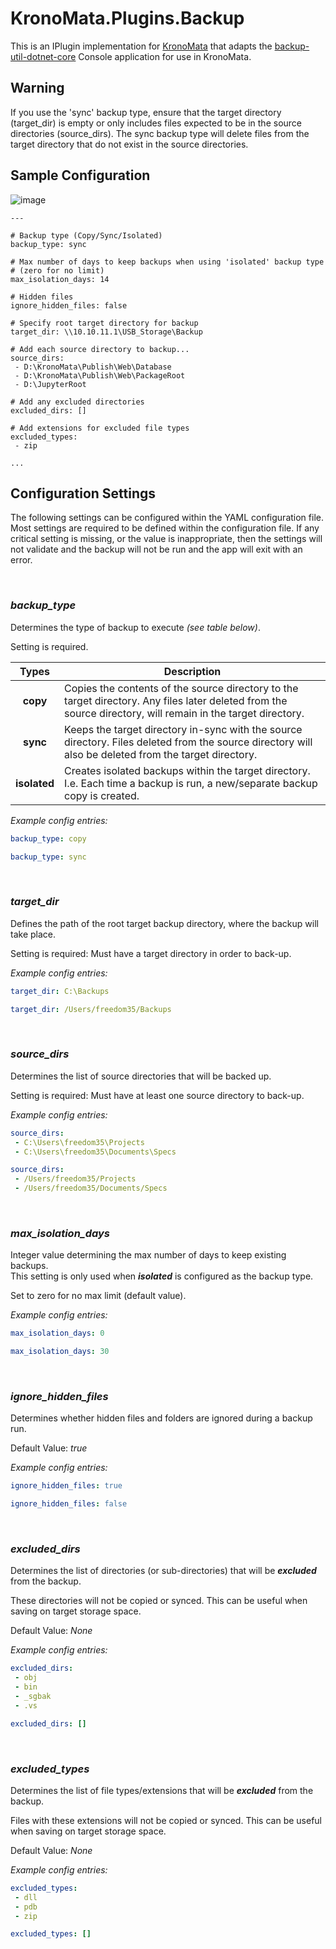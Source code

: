 # KronoMata.Plugins.Backup
This is an IPlugin implementation for [KronoMata](https://github.com/mufaka/KronoMata) that adapts the [backup-util-dotnet-core](https://github.com/freedom35/backup-util-dotnet-core) Console application for use in KronoMata.

## Warning
If you use the 'sync' backup type, ensure that the target directory (target_dir) is empty or only includes files expected to be in the source directories (source_dirs). The sync backup type will delete files from the target directory that do not exist in the source directories.

## Sample Configuration

![image](https://github.com/mufaka/backup-util-dotnet-core/assets/8632538/095a09ad-5742-4f77-953c-89ef69fee9fd)

```
﻿---

# Backup type (Copy/Sync/Isolated)
backup_type: sync

# Max number of days to keep backups when using 'isolated' backup type 
# (zero for no limit)
max_isolation_days: 14

# Hidden files
ignore_hidden_files: false

# Specify root target directory for backup
target_dir: \\10.10.11.1\USB_Storage\Backup

# Add each source directory to backup...
source_dirs:
 - D:\KronoMata\Publish\Web\Database
 - D:\KronoMata\Publish\Web\PackageRoot
 - D:\JupyterRoot

# Add any excluded directories
excluded_dirs: []

# Add extensions for excluded file types
excluded_types:
 - zip 

...
```

## Configuration Settings
The following settings can be configured within the YAML configuration file. Most settings are required to be defined within the configuration file. If any critical setting is missing, or the value is inappropriate, then the settings will not validate and the backup will not be run and the app will exit with an error.

<br /> 

### ***backup_type***
Determines the type of backup to execute *(see table below)*.  

Setting is required. 


|Types|Description|
|:---:|-----|
|**copy**|Copies the contents of the source directory to the target directory. Any files later deleted from the source directory, will remain in the target directory.|
|**sync**|Keeps the target directory in-sync with the source directory. Files deleted from the source directory will also be deleted from the target directory.|
|**isolated**|Creates isolated backups within the target directory. I.e. Each time a backup is run, a new/separate backup copy is created.|

*Example config entries:*
```yaml
backup_type: copy
```
```yaml
backup_type: sync
```

<br />

### ***target_dir***
Defines the path of the root target backup directory, where the backup will take place.  

Setting is required: Must have a target directory in order to back-up.

*Example config entries:*
```yaml
target_dir: C:\Backups
```
```yaml
target_dir: /Users/freedom35/Backups
```

<br />

### ***source_dirs***
Determines the list of source directories that will be backed up.  

Setting is required: Must have at least one source directory to back-up.

*Example config entries:*
```yaml
source_dirs:
 - C:\Users\freedom35\Projects
 - C:\Users\freedom35\Documents\Specs
```
```yaml
source_dirs:
 - /Users/freedom35/Projects
 - /Users/freedom35/Documents/Specs
```

<br />  

### ***max_isolation_days***
Integer value determining the max number of days to keep existing backups.  
This setting is only used when ***isolated*** is configured as the backup type.  

Set to zero for no max limit (default value).  

*Example config entries:*
```yaml
max_isolation_days: 0
```
```yaml
max_isolation_days: 30
```

<br />

### ***ignore_hidden_files***
Determines whether hidden files and folders are ignored during a backup run.  

Default Value: *true*

*Example config entries:*
```yaml
ignore_hidden_files: true
```
```yaml
ignore_hidden_files: false
```

<br />

### ***excluded_dirs***
Determines the list of directories (or sub-directories) that will be ***excluded*** from the backup.  

These directories will not be copied or synced. This can be useful when saving on target storage space.  

Default Value: *None*

*Example config entries:*
```yaml
excluded_dirs:
 - obj
 - bin
 - _sgbak
 - .vs
```
```yaml
excluded_dirs: []
```

<br />

### ***excluded_types***
Determines the list of file types/extensions that will be ***excluded*** from the backup.  

Files with these extensions will not be copied or synced. This can be useful when saving on target storage space.  

Default Value: *None*

*Example config entries:*
```yaml
excluded_types:
 - dll
 - pdb
 - zip
```
```yaml
excluded_types: []
```
